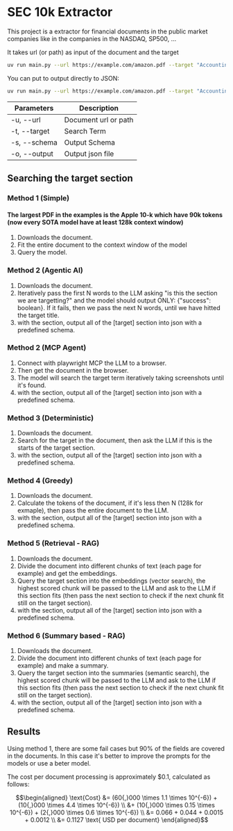 # SEC 10k Extractor

This project is a extractor for financial documents in the public market companies like in the companies in the NASDAQ, SP500, ...

It takes url (or path) as input of the document and the target

```bash
uv run main.py --url https://example.com/amazon.pdf --target "Accounting Policies"
```

You can put to output directly to JSON:

```bash
uv run main.py --url https://example.com/amazon.pdf --target "Accounting Policies" --schema schema.json --output accounting_policies.json
```

| Parameters | Description |
| --- | --- |
| -u, --url | Document url or path |
| -t, --target | Search Term |
| -s, --schema | Output Schema |
| -o, --output | Output json file |

## Searching the target section

### Method 1 (Simple)

#### The largest PDF in the examples is the Apple 10-k which have 90k tokens (now every SOTA model have at least 128k context window)

1. Downloads the document.
2. Fit the entire document to the context window of the model
3. Query the model.

### Method 2 (Agentic AI)

1. Downloads the document.
2. Iteratively pass the first N words to the LLM asking "is this the section we are targetting?" and the model should output ONLY: {"success": boolean}. If it fails, then we pass the next N words, until we have hitted the target title.
3. with the section, output all of the [target] section into json with a predefined schema.

### Method 2 (MCP Agent)

1. Connect with playwright MCP the LLM to a browser.
2. Then get the document in the browser.
3. The model will search the target term iteratively taking screenshots until it's found.
4. with the section, output all of the [target] section into json with a predefined schema.

### Method 3 (Deterministic)

1. Downloads the document.
2. Search for the target in the document, then ask the LLM if this is the starts of the target section.
3. with the section, output all of the [target] section into json with a predefined schema.

### Method 4 (Greedy)

1. Downloads the document.
2. Calculate the tokens of the document, if it's less then N (128k for exmaple), then pass the entire document to the LLM.
3. with the section, output all of the [target] section into json with a predefined schema.

### Method 5 (Retrieval - RAG)

1. Downloads the document.
2. Divide the document into different chunks of text (each page for example) and get the embeddings.
3. Query the target section into the embeddings (vector search), the highest scored chunk will be passed to the LLM and ask to the LLM if this section fits (then pass the next section to check if the next chunk fit still on the target section).
4. with the section, output all of the [target] section into json with a predefined schema.

### Method 6 (Summary based - RAG)

1. Downloads the document.
2. Divide the document into different chunks of text (each page for example) and make a summary.
3. Query the target section into the summaries (semantic search), the highest scored chunk will be passed to the LLM and ask to the LLM if this section fits (then pass the next section to check if the next chunk fit still on the target section).
4. with the section, output all of the [target] section into json with a predefined schema.

## Results

Using method 1, there are some fail cases but 90% of the fields are covered in the documents. In this case it's better to improve the prompts for the models or use a beter model.

The cost per document processing is approximately $0.1, calculated as follows:

```math
\begin{aligned}
\text{Cost} &= (60{,}000 \times 1.1 \times 10^{-6}) + (10{,}000 \times 4.4 \times 10^{-6}) \\
&+ (10{,}000 \times 0.15 \times 10^{-6}) + (2{,}000 \times 0.6 \times 10^{-6}) \\
&= 0.066 + 0.044 + 0.0015 + 0.0012 \\
&= 0.1127 \text{ USD per document}
\end{aligned}
```
